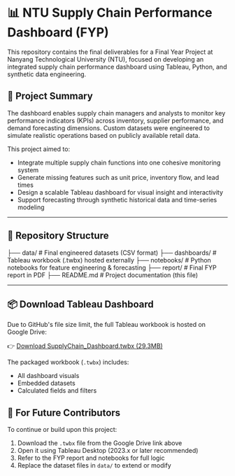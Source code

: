 # 📊 NTU Supply Chain Performance Dashboard (FYP)

This repository contains the final deliverables for a Final Year Project at Nanyang Technological University (NTU), focused on developing an integrated supply chain performance dashboard using Tableau, Python, and synthetic data engineering.

## 📌 Project Summary

The dashboard enables supply chain managers and analysts to monitor key performance indicators (KPIs) across inventory, supplier performance, and demand forecasting dimensions. Custom datasets were engineered to simulate realistic operations based on publicly available retail data.

This project aimed to:
- Integrate multiple supply chain functions into one cohesive monitoring system
- Generate missing features such as unit price, inventory flow, and lead times
- Design a scalable Tableau dashboard for visual insight and interactivity
- Support forecasting through synthetic historical data and time-series modeling

---

## 📁 Repository Structure
├── data/ # Final engineered datasets (CSV format)
├── dashboards/ # Tableau workbook (.twbx) hosted externally
├── notebooks/ # Python notebooks for feature engineering & forecasting
├── report/ # Final FYP report in PDF
├── README.md # Project documentation (this file)

---

## 📦 Download Tableau Dashboard

Due to GitHub's file size limit, the full Tableau workbook is hosted on Google Drive:

👉 [Download SupplyChain_Dashboard.twbx (29.3MB)](https://drive.google.com/drive/folders/1H6qutCsdmDnfxZzL-heGgBbB1TirNu9A?usp=sharing)

The packaged workbook (`.twbx`) includes:
- All dashboard visuals
- Embedded datasets
- Calculated fields and filters

## 🔄 For Future Contributors

To continue or build upon this project:

1. Download the `.twbx` file from the Google Drive link above
2. Open it using Tableau Desktop (2023.x or later recommended)
3. Refer to the FYP report and notebooks for full logic
4. Replace the dataset files in `data/` to extend or modify

